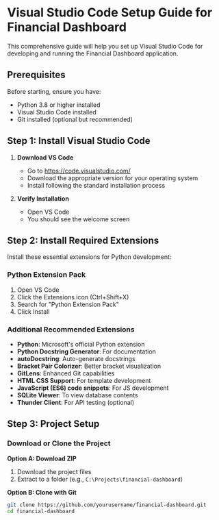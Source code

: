 # Visual Studio Code Setup Guide for Financial Dashboard

This comprehensive guide will help you set up Visual Studio Code for developing and running the Financial Dashboard application.

## Prerequisites

Before starting, ensure you have:
- Python 3.8 or higher installed
- Visual Studio Code installed
- Git installed (optional but recommended)

## Step 1: Install Visual Studio Code

1. **Download VS Code**
   - Go to https://code.visualstudio.com/
   - Download the appropriate version for your operating system
   - Install following the standard installation process

2. **Verify Installation**
   - Open VS Code
   - You should see the welcome screen

## Step 2: Install Required Extensions

Install these essential extensions for Python development:

### Python Extension Pack
1. Open VS Code
2. Click the Extensions icon (Ctrl+Shift+X)
3. Search for "Python Extension Pack"
4. Click Install

### Additional Recommended Extensions
- **Python**: Microsoft's official Python extension
- **Python Docstring Generator**: For documentation
- **autoDocstring**: Auto-generate docstrings
- **Bracket Pair Colorizer**: Better bracket visualization
- **GitLens**: Enhanced Git capabilities
- **HTML CSS Support**: For template development
- **JavaScript (ES6) code snippets**: For JS development
- **SQLite Viewer**: To view database contents
- **Thunder Client**: For API testing (optional)

## Step 3: Project Setup

### Download or Clone the Project

**Option A: Download ZIP**
1. Download the project files
2. Extract to a folder (e.g., `C:\Projects\financial-dashboard`)

**Option B: Clone with Git**
```bash
git clone https://github.com/yourusername/financial-dashboard.git
cd financial-dashboard
